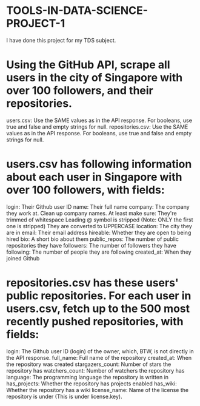 # TOOLS-IN-DATA-SCIENCE-PROJECT-1
I have done this project for my TDS subject.
# Using the GitHub API, scrape all users in the city of Singapore with over 100 followers, and their repositories.
users.csv: Use the SAME values as in the API response. For booleans, use true and false and empty strings for null.
repositories.csv: Use the SAME values as in the API response. For booleans, use true and false and empty strings for null.

# users.csv has following information about each user in Singapore with over 100 followers, with fields:

login: Their Github user ID
name: Their full name
company: The company they work at. Clean up company names. At least make sure:
They're trimmed of whitespace
Leading @ symbol is stripped (Note: ONLY the first one is stripped)
They are converted to UPPERCASE
location: The city they are in
email: Their email address
hireable: Whether they are open to being hired
bio: A short bio about them
public_repos: The number of public repositories they have
followers: The number of followers they have
following: The number of people they are following
created_at: When they joined Github

# repositories.csv has these users' public repositories. For each user in users.csv, fetch up to the 500 most recently pushed repositories, with fields:

login: The Github user ID (login) of the owner, which, BTW, is not directly in the API response.
full_name: Full name of the repository
created_at: When the repository was created
stargazers_count: Number of stars the repository has
watchers_count: Number of watchers the repository has
language: The programming language the repository is written in
has_projects: Whether the repository has projects enabled
has_wiki: Whether the repository has a wiki
license_name: Name of the license the repository is under (This is under license.key).
